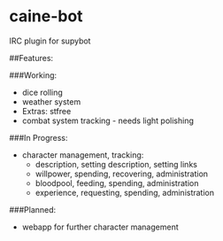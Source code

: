 caine-bot
=========

IRC plugin for supybot


##Features:

###Working:

* dice rolling
* weather system
* Extras: stfree
* combat system tracking - needs light polishing

###In Progress:
* character management, tracking:
  * description, setting description, setting links
  * willpower, spending, recovering, administration
  * bloodpool, feeding, spending, administration
  * experience, requesting, spending, administration

###Planned:
* webapp for further character management

